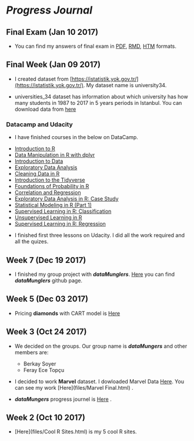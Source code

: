 # *__Progress Journal__*

## Final Exam (Jan 10 2017)

- You can find my answers of final exam in [PDF](https://mef-bda503.github.io/pj-esera/files/Ahmet_Yetkin_Eser_Final_V2.pdf), [RMD](https://mef-bda503.github.io/pj-esera/files/final.Rmd), [HTM](https://mef-bda503.github.io/pj-esera/files/Ahmet_Yetkin_Eser_Final.htm) formats.

## Final Week (Jan 09 2017)

+ I created dataset from [https://istatistik.yok.gov.tr/](https://istatistik.yok.gov.tr/). My dataset name is university34.

+ universities_34 dataset has information about which university has how many students in 1987 to 2017 in 5 years periods in Istanbul. You can download data from [here](https://mef-bda503.github.io/pj-esera/files/universities_34.RData)

### Datacamp and Udacity

+ I have finished courses in the below on DataCamp.
 - [Introduction to R](https://www.datacamp.com/courses/free-introduction-to-r)
 - [Data Manipulation in R with dplyr](https://www.datacamp.com/courses/dplyr-data-manipulation-r-tutorial)
 - [Introduction to Data](https://www.datacamp.com/courses/introduction-to-data)
 - [Exploratory Data Analysis](https://www.datacamp.com/courses/exploratory-data-analysis)
 - [Cleaning Data in R](https://www.datacamp.com/courses/cleaning-data-in-r)
 - [Introduction to the Tidyverse](https://www.datacamp.com/courses/introduction-to-the-tidyverse)
 - [Foundations of Probability in R](https://www.datacamp.com/courses/foundations-of-probability-in-r)
 - [Correlation and Regression](https://www.datacamp.com/courses/correlation-and-regression)
 - [Exploratory Data Analysis in R: Case Study](https://www.datacamp.com/courses/exploratory-data-analysis-in-r-case-study)
 - [Statistical Modeling in R (Part 1)](https://www.datacamp.com/courses/statistical-modeling-in-r-part-1)
 - [Supervised Learning in R: Classification](https://www.datacamp.com/courses/supervised-learning-in-r-classification)
 - [Unsupervised Learning in R](https://www.datacamp.com/courses/unsupervised-learning-in-r)
 - [Supervised Learning in R: Regression](https://www.datacamp.com/courses/supervised-learning-in-r-regression)
 
+ I finished first three lessons on Udacity. I did all the work required and all the quizes.

## Week 7 (Dec 19 2017)

- I finished my group project with *__dataMunglers__*. [Here](https://mef-bda503.github.io/gpj-datamunglers-2/) you can find __*dataMunglers*__ github page.

## Week 5 (Dec 03 2017)

+ Pricing __diamonds__ with CART model is [Here](files/20171203_diamonds_assignment.htm)

## Week 3 (Oct 24 2017)

+ We decided on the groups. Our group name is __*dataMungers*__ and other members are:

    + Berkay Soyer
    + Feray Ece Topçu

+ I decided to work __Marvel__ dataset. I dowloaded Marvel Data [Here](https://github.com/fivethirtyeight/data/blob/master/comic-characters/marvel-wikia-data.csv). You can see my work [Here](files/Marvel Final.html) . 

+ __*dataMungers*__ progress journel is [Here](https://mef-bda503.github.io/gpj-datamunglers-2/) .

## Week 2 (Oct 10 2017)

+ [Here](files/Cool R Sites.html) is my 5 cool R sites. 



